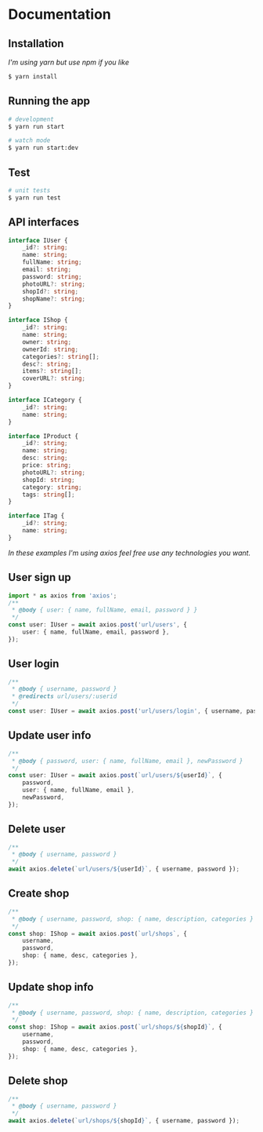 # Documentation

## Installation

_I'm using yarn but use npm if you like_

```bash
$ yarn install
```

## Running the app

```bash
# development
$ yarn run start

# watch mode
$ yarn run start:dev
```

## Test

```bash
# unit tests
$ yarn run test
```

## API interfaces

```typescript
interface IUser {
    _id?: string;
    name: string;
    fullName: string;
    email: string;
    password: string;
    photoURL?: string;
    shopId?: string;
    shopName?: string;
}

interface IShop {
    _id?: string;
    name: string;
    owner: string;
    ownerId: string;
    categories?: string[];
    desc?: string;
    items?: string[];
    coverURL?: string;
}

interface ICategory {
    _id?: string;
    name: string;
}

interface IProduct {
    _id?: string;
    name: string;
    desc: string;
    price: string;
    photoURL?: string;
    shopId: string;
    category: string;
    tags: string[];
}

interface ITag {
    _id?: string;
    name: string;
}
```

_In these examples I'm using axios feel free use any technologies you want._

## User sign up

```typescript
import * as axios from 'axios';
/**
 * @body { user: { name, fullName, email, password } }
 */
const user: IUser = await axios.post('url/users', {
    user: { name, fullName, email, password },
});
```

## User login

```typescript
/**
 * @body { username, password }
 * @redirects url/users/:userid
 */
const user: IUser = await axios.post('url/users/login', { username, password });
```

## Update user info

```typescript
/**
 * @body { password, user: { name, fullName, email }, newPassword }
 */
const user: IUser = await axios.post(`url/users/${userId}`, {
    password,
    user: { name, fullName, email },
    newPassword,
});
```

## Delete user

```typescript
/**
 * @body { username, password }
 */
await axios.delete(`url/users/${userId}`, { username, password });
```

## Create shop

```typescript
/**
 * @body { username, password, shop: { name, description, categories } }
 */
const shop: IShop = await axios.post(`url/shops`, {
    username,
    password,
    shop: { name, desc, categories },
});
```

## Update shop info

```typescript
/**
 * @body { username, password, shop: { name, description, categories } }
 */
const shop: IShop = await axios.post(`url/shops/${shopId}`, {
    username,
    password,
    shop: { name, desc, categories },
});
```

## Delete shop

```typescript
/**
 * @body { username, password }
 */
await axios.delete(`url/shops/${shopId}`, { username, password });
```
